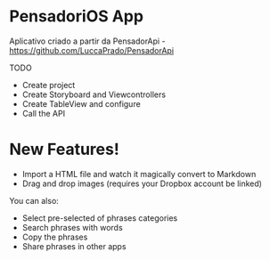 # PensadoriOS App


Aplicativo criado a partir da PensadorApi - https://github.com/LuccaPrado/PensadorApi

TODO
  - Create project
  - Create Storyboard and Viewcontrollers
  - Create TableView and configure
  - Call the API

# New Features!

  - Import a HTML file and watch it magically convert to Markdown
  - Drag and drop images (requires your Dropbox account be linked)


You can also:
  - Select pre-selected of phrases categories
  - Search phrases with words
  - Copy the phrases
  - Share phrases in other apps
